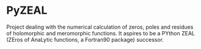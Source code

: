 # PyZEAL
Project dealing with the numerical calculation of zeros, poles and residues of holomorphic and meromorphic functions. It aspires to be a PYthon ZEAL (ZEros of AnaLytic functions, a Fortran90 package) successor.
